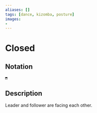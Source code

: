 ```yaml
---
aliases: [] 
tags: [dance, kizomba, posture] 
images:
-
---
```

# Closed 
## Notation
```
⬒
```

## Description
Leader and follower are facing each other.

